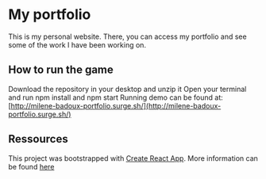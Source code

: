 # My portfolio #
This is my personal website. There, you can access my portfolio and see some of the work I have been working on.

## How to run the game ##
Download the repository in your desktop and unzip it
Open your terminal and run npm install and npm start
Running demo can be found at: [http://milene-badoux-portfolio.surge.sh/](http://milene-badoux-portfolio.surge.sh/)

## Ressources ##
This project was bootstrapped with [Create React App](https://github.com/facebookincubator/create-react-app). More information can be found [here](https://github.com/facebookincubator/create-react-app/blob/master/packages/react-scripts/template/README.md)
